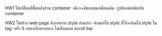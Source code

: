 
HW1
 ให้เปลี่ยนสีพื้นหลังส่วน container
 -มีเงา+มีขอบมนเหมือนเดิม
 -รูปต้องต่อสนิทกับ container

 HW2
 ให้สร้าง web page ดังภาพจาก style ด่านล่าง
 -ห้ามแก้ไข style ที่ให้+ห้ามใส่ style ใน tag
 -ตรึ่ง 5 กล่องเล็กตรงกลาง ไม่เลื่อนตาม scroll bar
